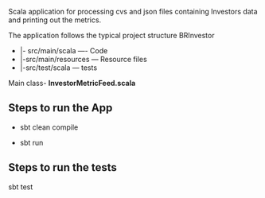  Scala application for processing cvs and json files containing Investors data and printing out the metrics.

The application follows the typical project structure 
 BRInvestor
- |- src/main/scala —- Code
- |-src/main/resources — Resource files
- |-src/test/scala — tests

Main class- **InvestorMetricFeed.scala**

## Steps to run the App

- sbt clean compile

- sbt run


## Steps to run the tests

sbt test


